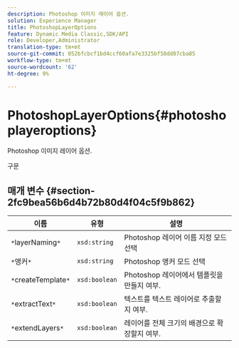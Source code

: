 ```yaml
---
description: Photoshop 이미지 레이어 옵션.
solution: Experience Manager
title: PhotoshopLayerOptions
feature: Dynamic Media Classic,SDK/API
role: Developer,Administrator
translation-type: tm+mt
source-git-commit: 052bfcbcf1bd4ccf60afa7e3325bf58dd07cba85
workflow-type: tm+mt
source-wordcount: '62'
ht-degree: 9%

---
```



# PhotoshopLayerOptions{#photoshoplayeroptions}

Photoshop 이미지 레이어 옵션.

구문

## 매개 변수 {#section-2fc9bea56b6d4b72b80d4f04c5f9b862}

| 이름 | 유형 | 설명 |
|---|---|---|
| `*`layerNaming`*` | `xsd:string` | Photoshop 레이어 이름 지정 모드 선택 |
| `*`앵커`*` | `xsd:string` | Photoshop 앵커 모드 선택 |
| `*`createTemplate`*` | `xsd:boolean` | Photoshop 레이어에서 템플릿을 만들지 여부. |
| `*`extractText`*` | `xsd:boolean` | 텍스트를 텍스트 레이어로 추출할지 여부. |
| `*`extendLayers`*` | `xsd:boolean` | 레이어를 전체 크기의 배경으로 확장할지 여부. |

